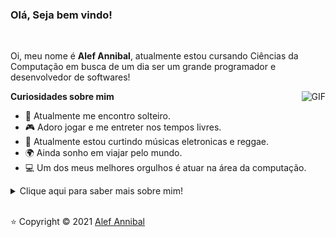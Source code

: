### Olá, Seja bem vindo!
<br />

Oi, meu nome é **Alef Annibal**, atualmente estou cursando Ciências da Computação em busca de um dia ser um grande programador e desenvolvedor de softwares!

  <img align="right" alt="GIF" src="https://i.pinimg.com/originals/c6/f1/3b/c6f13b01a53d7152d7f235838efe5a09.gif" />

**Curiosidades sobre mim**

- 💍 Atualmente me encontro solteiro.
- 🎮 Adoro jogar e me entreter nos tempos livres.
- 🎵 Atualmente estou curtindo músicas eletronicas e reggae.
- 🌍 Ainda sonho em viajar pelo mundo.
- 💻 Um dos meus melhores orgulhos é atuar na área da computação.

<details>
  <summary> Clique aqui para saber mais sobre mim! </summary>
<br> <br> <br>
<a href="https://github.com/RafaBallerini">
  <img height="180em" src="https://github-readme-stats-eight-theta.vercel.app/api?username=RafaBallerini&show_icons=true&theme=dracula&include_all_commits=true&count_private=true"/>
  <img height="180em" src="https://github-readme-stats-eight-theta.vercel.app/api/top-langs/?username=RafaBallerini&layout=compact&langs_count=8&theme=dracula"/>
<div>
  
<div style="display: inline_block"><br>
  <img align="center" alt="Alef-Js" height="30" width="40" src="https://raw.githubusercontent.com/devicons/devicon/master/icons/javascript/javascript-plain.svg">
  <img align="center" alt="Alef-Ts" height="30" width="40" src="https://raw.githubusercontent.com/devicons/devicon/master/icons/typescript/typescript-plain.svg">
  <img align="center" alt="Alef-React" height="30" width="40" src="https://raw.githubusercontent.com/devicons/devicon/master/icons/react/react-original.svg">
  <img align="center" alt="Alef-HTML" height="30" width="40" src="https://raw.githubusercontent.com/devicons/devicon/master/icons/html5/html5-original.svg">
  <img align="center" alt="Alef-CSS" height="30" width="40" src="https://raw.githubusercontent.com/devicons/devicon/master/icons/css3/css3-original.svg">
  <img align="center" alt="Alef-Csharp" height="30" width="40" src="https://raw.githubusercontent.com/devicons/devicon/master/icons/csharp/csharp-original.svg">
</div>
  
  ##
  
  <div>
  <a href = "mailto: contato.alefannibal@gmail.com"><img src="https://img.shields.io/badge/-Gmail-%23EA4335?style=for-the-badge&logo=gmail&logoColor=white" target="_blank"></a>
  <a href="https://www.youtube.com/channel/UCnHqQD6MvUMzWFif1rhNyYg" target="_blank"><img src="https://img.shields.io/badge/-Youtube-%23333?style=for-the-badge&logo=youtube&logoColor=white" target="_blank"></a>
  <a href="https://www.instagram.com/alef_annibal/" target="_blank"><img src="https://img.shields.io/badge/-Instagram-%23E4405F?style=for-the-badge&logo=instagram&logoColor=white" target="_blank"></a>
</div>

</details>
<br/>

⭐️ Copyright © 2021 [Alef Annibal](https://github.com/alefannibal) 

